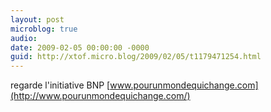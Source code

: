 ```yaml
---
layout: post
microblog: true
audio: 
date: 2009-02-05 00:00:00 -0000
guid: http://xtof.micro.blog/2009/02/05/t1179471254.html
---
```

regarde l'initiative BNP [www.pourunmondequichange.com](http://www.pourunmondequichange.com/)
